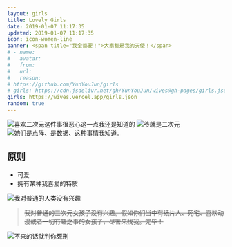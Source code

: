 ```yaml
---
layout: girls
title: Lovely Girls
date: 2019-01-07 11:17:35
updated: 2019-01-07 11:17:35
icon: icon-women-line
banner: <span title="我全都要！">大家都是我的天使！</span>
# - name:
#   avatar:
#   from:
#   url:
#   reason:
# https://github.com/YunYouJun/girls
# girls: https://cdn.jsdelivr.net/gh/YunYouJun/wives@gh-pages/girls.json
girls: https://wives.vercel.app/girls.json
random: true
---
```


![喜欢二次元这件事很恶心这一点我还是知道的](https://cdn.yunyoujun.cn/img/meme/love-er-ci-yuan-is-sick.jpg)
![爷就是二次元](https://cdn.yunyoujun.cn/img/meme/i-am-er-ci-yuan.jpg)
![她们是点阵、是数据、这种事情我知道。](https://cdn.yunyoujun.cn/img/meme/i-like-paper-girls.jpg)

## 原则

- 可爱
- 拥有某种我喜爱的特质

![我对普通的人类没有兴趣](https://upyun.yunyoujun.cn/images/i-am-not-interested-in-ordinary-human.jpg)

> ~~我对普通的三次元女孩子没有兴趣。假如你们当中有纸片人、死宅、喜欢动漫或者一切有趣之事的女孩子，尽管来找我。完毕！~~

![不来的话就判你死刑](https://upyun.yunyoujun.cn/images/sentenced-to-death.jpg)
